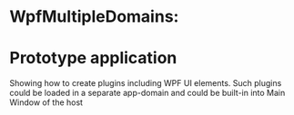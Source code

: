 # WpfMultipleDomains:
# Prototype application
Showing how to create plugins including WPF UI elements. Such plugins could be loaded in a separate app-domain and could be built-in into Main Window of the host
